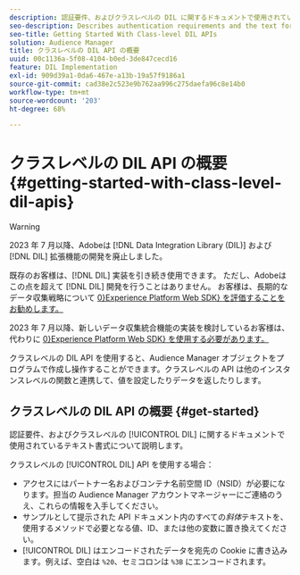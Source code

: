 ```yaml
---
description: 認証要件、およびクラスレベルの DIL に関するドキュメントで使用されているテキスト書式について説明します。
seo-description: Describes authentication requirements and the text formatting used in the class-level DIL documentation.
seo-title: Getting Started With Class-level DIL APIs
solution: Audience Manager
title: クラスレベルの DIL API の概要
uuid: 00c1136a-5f08-4104-b0ed-3de847cecd16
feature: DIL Implementation
exl-id: 909d39a1-0da6-467e-a13b-19a57f9186a1
source-git-commit: cad38e2c523e9b762aa996c275daefa96c8e14b0
workflow-type: tm+mt
source-wordcount: '203'
ht-degree: 68%

---
```


# クラスレベルの DIL API の概要{#getting-started-with-class-level-dil-apis}

>[!WARNING]
>
>2023 年 7 月以降、Adobeは [!DNL Data Integration Library (DIL)] および [!DNL DIL] 拡張機能の開発を廃止しました。
>
>既存のお客様は、[!DNL DIL] 実装を引き続き使用できます。 ただし、Adobeはこの点を超えて [!DNL DIL] 開発を行うことはありません。 お客様は、長期的なデータ収集戦略について [0}Experience Platform Web SDK} を評価することをお勧めします。](https://experienceleague.adobe.com/docs/experience-platform/edge/home.html?lang=ja)
>
>2023 年 7 月以降、新しいデータ収集統合機能の実装を検討しているお客様は、代わりに [0}Experience Platform Web SDK} を使用する必要があります。](https://experienceleague.adobe.com/docs/experience-platform/edge/home.html?lang=ja)

クラスレベルの DIL API を使用すると、Audience Manager オブジェクトをプログラムで作成し操作することができます。クラスレベルの API は他のインスタンスレベルの関数と連携して、値を設定したりデータを返したりします。

## クラスレベルの DIL API の概要 {#get-started}

認証要件、およびクラスレベルの [!UICONTROL DIL] に関するドキュメントで使用されているテキスト書式について説明します。

<!-- 

c_class_start.xml

 -->

クラスレベルの [!UICONTROL DIL] API を使用する場合：

* アクセスにはパートナー名およびコンテナ名前空間 ID（NSID）が必要になります。担当の Audience Manager アカウントマネージャーにご連絡のうえ、これらの情報を入手してください。
* サンプルとして提示された API ドキュメント内のすべての&#x200B;*斜体*&#x200B;テキストを、使用するメソッドで必要となる値、ID、または他の変数に置き換えてください。
* [!UICONTROL DIL] はエンコードされたデータを宛先の Cookie に書き込みます。例えば、空白は `%20`、セミコロンは `%3B` にエンコードされます。
